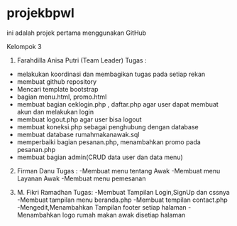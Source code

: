 # projekbpwl
ini adalah projek pertama menggunakan GitHub 

Kelompok 3
1. Farahdilla Anisa Putri (Team Leader)
Tugas :
- melakukan koordinasi dan membagikan tugas pada setiap rekan 
- membuat github repository
- Mencari template bootstrap
- bagian menu.html, promo.html
- membuat bagian ceklogin.php , daftar.php agar user dapat membuat akun dan melakukan login
- membuat logout.php agar user bisa logout
- membuat koneksi.php sebagai penghubung dengan database
- membuat database rumahmakanawak.sql
- memperbaiki bagian pesanan.php, menambahkan promo pada pesanan.php
- membuat bagian admin(CRUD data user dan data menu)
2. Firman Danu
Tugas :
-Membuat menu tentang Awak
-Membuat menu Layanan Awak
-Membuat menu pemesanan 

3. M. Fikri Ramadhan
Tugas:
-Membuat Tampilan Login,SignUp dan cssnya 
-Membuat tampilan menu beranda.php
-Membuat tempilan contact.php
-Mengedit,Menambahkan Tampilan footer setiap halaman
-Menambahkan logo rumah makan awak disetiap halaman
